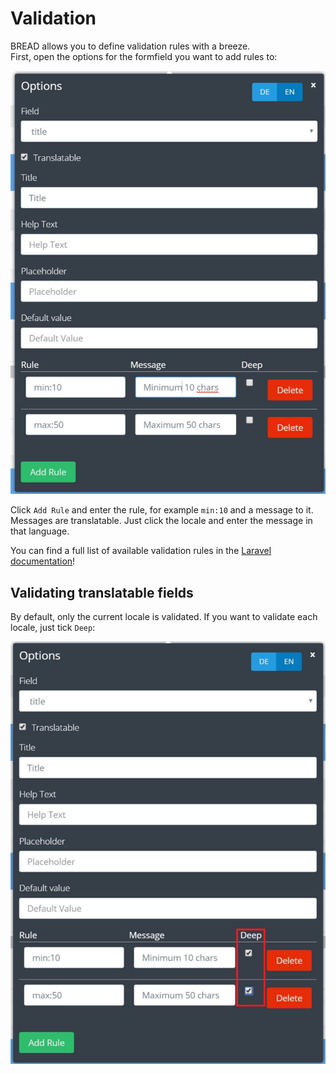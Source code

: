 # Validation

BREAD allows you to define validation rules with a breeze.  
First, open the options for the formfield you want to add rules to:

![](../.gitbook/assets/validation-input.jpg)

Click `Add Rule` and enter the rule, for example `min:10` and a message to it.  
Messages are translatable. Just click the locale and enter the message in that language.  

You can find a full list of available validation rules in the [Laravel documentation](https://laravel.com/docs/validation#available-validation-rules)!

## Validating translatable fields

By default, only the current locale is validated. If you want to validate each locale, just tick `Deep`:

![](../.gitbook/assets/validation-input-deep.jpg)